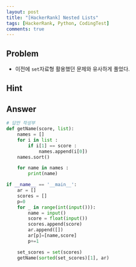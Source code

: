 ```yaml
---
layout: post
title: "[HackerRank] Nested Lists"
tags: [HackerRank, Python, CodingTest]
comments: true
---
```


## Problem
- 이전에 `set`자료형 활용했던 문제와 유사하게 풀었다.

## Hint


## Answer
```python
# 답안 작성부
def getName(score, list):
	names = []
	for i in list :
		if i[1] == score :
			names.append(i[0])
	names.sort()

	for name in names :
		print(name)

if __name__ == '__main__':
	ar = []
	scores = []
	p=0
	for _ in range(int(input())):
		name = input()
		score = float(input())
		scores.append(score)
		ar.append([])
		ar[p]=[name,score]
		p+=1

	set_scores = set(scores)
	getName(sorted(set_scores)[1], ar)
```
